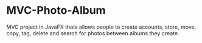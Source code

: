 # MVC-Photo-Album
MVC project in JavaFX thats allows people to create accounts, store, move, copy, tag, delete and search for photos between albums they create.

